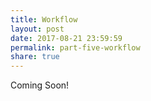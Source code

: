```yaml
---
title: Workflow
layout: post
date: 2017-08-21 23:59:59
permalink: part-five-workflow
share: true
---
```


Coming Soon!
